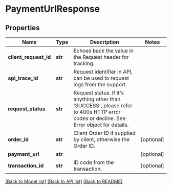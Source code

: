# PaymentUrlResponse

## Properties
Name | Type | Description | Notes
------------ | ------------- | ------------- | -------------
**client_request_id** | **str** | Echoes back the value in the Request header for tracking. | 
**api_trace_id** | **str** | Request identifier in API, can be used to request logs from the support. | 
**request_status** | **str** | Request status. If it&#39;s anything other than &#39;SUCCESS&#39;, please refer to 400s HTTP error codes or decline. See Error object for details. | 
**order_id** | **str** | Client Order ID if supplied by client, otherwise the Order ID. | [optional] 
**payment_url** | **str** |  | [optional] 
**transaction_id** | **str** | ID code from the transaction. | [optional] 

[[Back to Model list]](../README.md#documentation-for-models) [[Back to API list]](../README.md#documentation-for-api-endpoints) [[Back to README]](../README.md)


